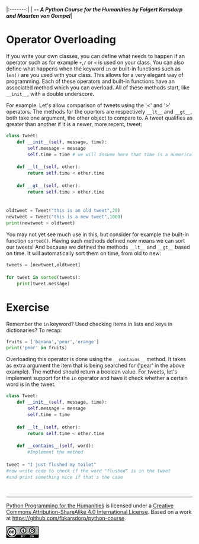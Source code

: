 
<BR>

|:-------:|
| <span style="font-size: 100%"><b>_-- A Python Course for the Humanities by Folgert Karsdorp and Maarten van Gompel_</b></span>|

# Operator Overloading

If you write your own classes, you can define what needs to happen if an operator such as for example `+`,`/` or `<` is used on your class. You can also define what happens when the keyword `in` or built-in functions such as `len()` are you used with your class. This allows for a very elegant way of programming. Each of these operators and built-in functions have an associated method which you can overload. All of these methods start, like `__init__`, with a double underscore.

For example. Let's allow comparison of tweets using the '<' and '>' operators. The methods for the opertors are respectively `__lt__` and `__gt__`, both take one argument, the other object to compare to. A tweet qualifies as greater than another if it is a newer, more recent, tweet:

```python
class Tweet:
    def __init__(self, message, time):
        self.message = message
        self.time = time # we will assume here that time is a numerical value
        
    def __lt__(self, other):
        return self.time < other.time
        
    def __gt__(self, other):
        return self.time > other.time    
    

oldtweet = Tweet("this is an old tweet",20)
newtweet = Tweet("this is a new tweet",1000)
print(newtweet > oldtweet)     
```

You may not yet see much use in this, but consider for example the built-in function `sorted()`. Having such methods defined now means we can sort our tweets! And because we defined the methods `__lt__` and `__gt__` based on time. It will automatically sort them on time, from old to new:

```python
tweets = [newtweet,oldtweet]

for tweet in sorted(tweets):
    print(tweet.message)
```

# Exercise

Remember the `in` keyword? Used checking items in lists and keys in dictionaries? To recap:


```python
fruits = ['banana','pear','orange']
print('pear' in fruits)
```

Overloading this operator is done using the `__contains__` method. It takes as extra argument the item that is being searched for ('pear' in the above example). The method should return a boolean value. For tweets, let's implement support for the `in` operator and have it check whether a certain word is in the tweet.

```python
class Tweet:
    def __init__(self, message, time):
        self.message = message
        self.time = time

    def __lt__(self, other):
        return self.time < other.time
        
    def __contains__(self, word):
        #Implement the method

tweet = "I just flushed my toilet"
#now write code to check if the word "flushed" is in the tweet
#and print something nice if that's the case
```

<BR>

----

[Python Programming for the Humanities](http://fbkarsdorp.github.io/python-course) is licensed under a [Creative Commons Attribution-ShareAlike 4.0 International License](https://creativecommons.org/licenses/by-sa/4.0/). Based on a work at https://github.com/fbkarsdorp/python-course.

![Creative Commons](../graphics/CreativeCommons.png)

